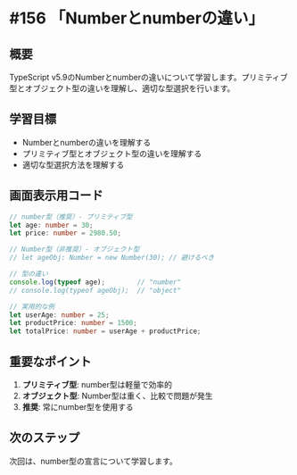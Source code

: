 # #156 「Numberとnumberの違い」

## 概要
TypeScript v5.9のNumberとnumberの違いについて学習します。プリミティブ型とオブジェクト型の違いを理解し、適切な型選択を行います。

## 学習目標
- Numberとnumberの違いを理解する
- プリミティブ型とオブジェクト型の違いを理解する
- 適切な型選択方法を理解する

## 画面表示用コード

```typescript
// number型（推奨）- プリミティブ型
let age: number = 30;
let price: number = 2980.50;

// Number型（非推奨）- オブジェクト型
// let ageObj: Number = new Number(30); // 避けるべき

// 型の違い
console.log(typeof age);        // "number"
// console.log(typeof ageObj);  // "object"

// 実用的な例
let userAge: number = 25;
let productPrice: number = 1500;
let totalPrice: number = userAge + productPrice;
```

## 重要なポイント
1. **プリミティブ型**: number型は軽量で効率的
2. **オブジェクト型**: Number型は重く、比較で問題が発生
3. **推奨**: 常にnumber型を使用する

## 次のステップ
次回は、number型の宣言について学習します。
